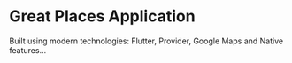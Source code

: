 # Great Places Application

Built using modern technologies: Flutter, Provider, Google Maps and Native features...
